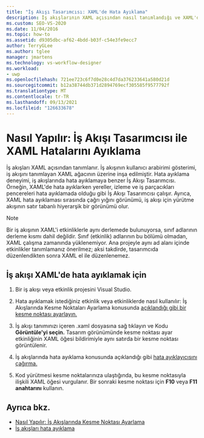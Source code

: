 ```yaml
---
title: "İş Akışı Tasarımcısı: XAML'de Hata Ayıklama"
description: İş akışlarının XAML açısından nasıl tanımlandığı ve XAML'de hata ayıklamanın nasıl İş Akışı Tasarımcısı.
ms.custom: SEO-VS-2020
ms.date: 11/04/2016
ms.topic: how-to
ms.assetid: d9305dbc-af62-4bdd-b03f-c54e3fe9ecc7
author: TerryGLee
ms.author: tglee
manager: jmartens
ms.technology: vs-workflow-designer
ms.workload:
- uwp
ms.openlocfilehash: 721ee723c6f7d0e28c4d7da376233641a580d21d
ms.sourcegitcommit: b12a38744db371d2894769ecf305585f9577792f
ms.translationtype: MT
ms.contentlocale: tr-TR
ms.lasthandoff: 09/13/2021
ms.locfileid: "126633678"
---
```

# <a name="how-to-debug-xaml-with-the-workflow-designer"></a>Nasıl Yapılır: İş Akışı Tasarımcısı ile XAML Hatalarını Ayıklama

İş akışları XAML açısından tanımlanır. İş akışının kullanıcı arabirimi gösterimi, iş akışını tanımlayan XAML ağacının üzerine inşa edilmiştir. Hata ayıklama deneyimi, iş akışlarında hata ayıklamaya benzer İş Akışı Tasarımcısı. Örneğin, XAML'de hata ayıklarken yereller, izleme ve iş parçacıkları pencereleri hata ayıklamada olduğu gibi İş Akışı Tasarımcısı çalışır. Ayrıca, XAML hata ayıklaması sırasında çağrı yığını görünümü, iş akışı için yürütme akışının satır tabanlı hiyerarşik bir görünümü olur.

> [!NOTE]
> Bir iş akışının XAML'i etkinliklerle aynı derlemede bulunuyorsa, sınıf adlarının derleme kısmı dahil değildir. Sınıf (etkinlik) adlarının bu bölümü olmadan, XAML çalışma zamanında yüklenemiyor. Ana projeyle aynı ad alanı içinde etkinlikler tanımlamanız önerilmez; aksi takdirde, tasarımcıda düzenlendikten sonra XAML el ile düzenlenemez.

## <a name="to-debug-workflow-xaml"></a>İş akışı XAML'de hata ayıklamak için

1. Bir iş akışı veya etkinlik projesini Visual Studio.

2. Hata ayıklamak istediğiniz etkinlik veya etkinliklerde nasıl kullanılır: İş Akışlarında Kesme Noktaları Ayarlama konusunda [açıklandığı gibi bir kesme noktası ayarlayın.](../workflow-designer/how-to-set-breakpoints-in-workflows.md)

3. İş akışı tanımınızı içeren .xaml dosyasına sağ tıklayın ve Kodu **Görüntüle'yi seçin.** Tasarım görünümünde kesme noktası ayar etkinliğinin XAML öğesi bildirimiyle aynı satırda bir kesme noktası görüntülenir.

4. İş akışlarında hata ayıklama konusunda açıklandığı gibi [hata ayıklayıcısını çağırma.](debugging-workflows-with-the-workflow-designer.md)

5. Kod yürütmesi kesme noktalarınıza ulaştığında, bu kesme noktasıyla ilişkili XAML öğesi vurgulanır. Bir sonraki kesme noktası için **F10** veya **F11 anahtarını** kullanın.

## <a name="see-also"></a>Ayrıca bkz.

- [Nasıl Yapılır: İş Akışlarında Kesme Noktası Ayarlama](../workflow-designer/how-to-set-breakpoints-in-workflows.md)
- [İş akışları hata ayıklama](debugging-workflows-with-the-workflow-designer.md)
